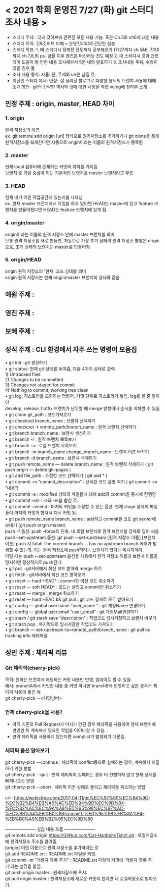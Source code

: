 # < 2021 학회 운영진 7/27 (화) git 스터디 조사 내용 >
 - 스터디 주제 : 깃과 깃허브에 관련된 모든 내용 가능. 혹은 Ch.5와 ch6에 대한 내용
 - 스터디 목적: 깃&깃허브 이해 + 운영진끼리의 간단한 실습 
 - 스터디 목표: 1. 매 스터디시 정해진 진도까지 공부해오기 (7/27까지 ch.5&6, 7/30까지 ch.7,8,9)
                                           ps. 금욜 이후 핸즈온 머신러닝 진도 예정
               2. 매 스터디시 깃과 관련되어 도움이 될 만한 내용 조사해와서 5분 내외 발표하기
               3. 조사내용 푸쉬, 수정이 있을 경우 풀
  - 조사 내용 형식: 자율. 단, 주제와 url은 남길 것.   
  - 지난번 스터디 예시: 민정- 잘 정리된 블로그로 다양한 용도의 브랜치 사용에 대해 소개
                      영진- git의 간략한 역사와 깃에 대한 내용을 직접 velog에 정리후 소개


## 민정 주제 : origin, master, HEAD 차이
### 1. origin
원격 저장소의 이름 <br/>
ex. git remote add origin [url] 형식으로 원격저장소를 추가하거나
git clone을 통해 원격저장소를 복제한다면 자동으로 origin이라는 이름의 원격저장소가 등록됨

### 2. master
현재 local 컴퓨터에 존재하는 커밋의 위치를 가리킴 <br/>
브랜치 중 가장 중심이 되는 기본적인 브랜치를 master 브랜치라고 부름

### 3. HEAD
현재 내가 어떤 작업공간에 있는지를 나타냄 <br/>
ex. 현재 master 브랜치에서 작업을 하고 있다면 HEAD는 master에 있고
feature 브랜치를 만들어줬다면 HEAD는 feature 브랜치에 있게 됨

### 4. origin/master
origin이라는 이름의 원격 저장소 안에 master 브랜치를 의미 <br/>
보통 원격 저장소를 새로 만들면, 자동으로 가장 초기 상태의 원격 저장소 별칭은 origin으로, 초기 상태의 브랜치는 master로 만들어짐

### 5. origin/HEAD
origin 원격 저장소의 '현재' 코드 상태를 의미 <br/>
origin 원격 저장소는 현재 origin/master 브랜치의 상태와 같음

## 예원 주제 :


## 영진 주제 :


## 보혜 주제 :


## 성식 주제 : CLI 환경에서 자주 쓰는 명령어 모음집
•	git init : git 생성하기<br/>
•	git status: 현재 git 상태를 보여줌, 다음 4가지 상태로 출력<br/>
    1)	Untracked files<br/>
    2) Changes to be committed<br/>
    3) Changes not staged for commit<br/>
    4) Nothing to commit, working tree clean<br/>
•	git log: 히스토리를 조회하는 명령어, 커밋 단위로 히스토리가 쌓임, log를 볼 줄 알아야 <br/>develop, release, hotfix 브랜치가 난무할 때 merge 방향이나 순서를 이해할 수 있음<br/>
•	git clone git_path : 코드가져오기<br/>
•	git checkout branch_name : 브랜치 선택하기<br/>
•	git checkout -t remote_path/branch_name : 원격 브랜치 선택하기<br/>
•	git branch branch_name : 브랜치 생성하기<br/>
•	git branch -r : 원격 브랜치 목록보기<br/>
•	git branch -a : 로컬 브랜치 목록보기<br/>
•	git branch -m branch_name change_branch_name : 브랜치 이름 바꾸기<br/>
•	git branch -d branch_name : 브랜치 삭제하기<br/>
•	git push remote_name — delete branch_name : 원격 브랜치 삭제하기 ( git push origin — delete gh-pages )<br/>
•	git add file_path : 수정한 코드 선택하기 ( git add * )<br/>
•	git commit -m “commit_description” : 선택한 코드 설명 적기 ( git commit -m “내용”)<br/>
•	git commit -a : modified 상태의 파일들에 대해 add와 commit을 동시에 진행함<br/>
•	git commit -am : -a와 -m을 합친 것.<br/>
•	git commit -amend : 마지막 커밋을 수정할 수 있는 옵션. 현재 stage 상태의 파일들이 마지막 커밋과 합쳐서 다시 커밋 됨.<br/>
•	git push romote_name branch_name : add하고 commit한 코드 git server에 보내기 (git push origin master)<br/>
    push -f 옵션: push –force의 단축, 내 로컬 브랜치로 원격 브랜치를 강제로 덮어 씌움<br/>
    push –set-upstream 옵션: git push --set-upstream [원격 저장소 이름] [브랜치 이름]
    push 시 fatal: The current branch ... has no upstream branch 에러가 발생할 수 있는데, 이는 원격 저장소에 push하려는 브랜치가 없다는 메시지이다.<br/>
이럴 때는 push --set-upstream 옵션을 사용해서 원격 저장소 이름과 브랜치 이름을 명시하면 정상적으로 push된다.<br/>
•	git pull : git서버에서 최신 코드 받아와 merge 하기<br/>
•	git fetch : git서버에서 최신 코드 받아오기<br/>
•	git reset — hard HEAD^ : commit한 이전 코드 취소하기<br/>
•	git reset — soft HEAD^ : 코드는 살리고 commit만 취소하기<br/>
•	git reset — merge : merge 취소하기<br/>
•	git reset — hard HEAD && git pull : git 코드 강제로 모두 받아오기<br/>
•	git config — global user.name “user_name ” : git 계정Name 변경하기<br/>
•	git config — global user.email “user_email” : git 계정Mail변경하기<br/>
•	git stash / git stash save “description” : 작업코드 임시저장하고 브랜치 바꾸기<br/>
•	git stash pop : 마지막으로 임시저장한 작업코드 가져오기<br/>
•	git branch — set-upstream-to=remote_path/branch_name : git pull no tracking info 에러해결


## 성민 주제 : 체리픽 리뷰
### Git 체리픽(cherry-pick)
목적: 원하는 브랜치에 해당하는 커밋 내용만 반영, 업데이트 할 수 있음.<br/>
예시: branchA에서 커밋한 내용 중 커밋 하나만 branchB에 반영하고 싶은 경우가 체리픽 사용에 좋은 예<br/>
git cherry-pick --<커밋넘버>

### 언제 cherry-pick을 사용?
 - 아직 기존의 Pull Request가 머지가 안된 경우 체리픽을 사용하여 현재 브랜치에 반영한 뒤 계속해서 필요한 작업을 이어나갈 수 있음.
 - 만약 체리픽을 사용하지 않는다면 complict가 발생되기 때문임.

### 체리픽 옵션 알아보기
git cherry-pick --continue : 체리픽이 conflict등으로 실패하는 경우, 계속해서 해결하기 위한 방법<br/>
git cherry-pick --quit : 만약 체리픽이 실패하는 경우 더 진행하지 않고 현재 상태를 빠져나오는 방법<br/>
git cherry-pick --abort : 체리픽 이전 상태로 돌리고 체리픽을 취소하는 방법<br/>
<br/>
url : https://webisfree.com/2017-04-11/git%EC%97%90%EC%84%9C-%EC%B2%B4%EB%A6%AC%ED%94%BD%EC%9D%84-%EC%82%AC%EC%9A%A9%ED%95%98%EC%97%AC-%EC%BB%A4%EB%B0%8B(commit)-%ED%95%98%EB%8A%94-%EB%B0%A9%EB%B2%95%EC%9D%80



────────── 실습 내용 흐름 ──────────  
git remote add origin https://GitHub.com/Cat-Hanbbit/iTshirt.git : 로컬저장소에 원격저장소 주소를 알려줌,  
                                                                   [origin] 이란  이름으로 원격 저장소를 추가하라는 것  
git add README.txt 		: README.txt 파일을 커밋.  
git commit -m "개발자 목록 추가"	: README.txt 파일의 커밋에 '개발자 목록 추가'라는 설명을 붙임.  
git push origin master		: 원격저장소에 푸시.  
git pull origin master		: 원격저장소에 새로운 커밋이 있다면 내 로컬저장소로 받아오기.   

